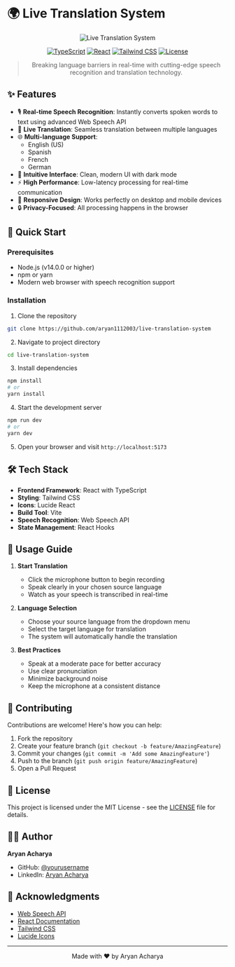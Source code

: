 # 🌍 Live Translation System

<div align="center">

![Live Translation System](https://images.unsplash.com/photo-1509228468518-180dd4864904?auto=format&fit=crop&q=80&w=2000&h=400)

[![TypeScript](https://img.shields.io/badge/TypeScript-007ACC?style=for-the-badge&logo=typescript&logoColor=white)](https://www.typescriptlang.org/)
[![React](https://img.shields.io/badge/React-20232A?style=for-the-badge&logo=react&logoColor=61DAFB)](https://reactjs.org/)
[![Tailwind CSS](https://img.shields.io/badge/Tailwind_CSS-38B2AC?style=for-the-badge&logo=tailwind-css&logoColor=white)](https://tailwindcss.com/)
[![License](https://img.shields.io/badge/License-MIT-blue.svg?style=for-the-badge)](LICENSE)

> Breaking language barriers in real-time with cutting-edge speech recognition and translation technology.



</div>

## ✨ Features

- 🎙️ **Real-time Speech Recognition**: Instantly converts spoken words to text using advanced Web Speech API
- 🔄 **Live Translation**: Seamless translation between multiple languages
- 🌐 **Multi-language Support**:
  - English (US)
  - Spanish
  - French
  - German
- 🎯 **Intuitive Interface**: Clean, modern UI with dark mode
- ⚡ **High Performance**: Low-latency processing for real-time communication
- 📱 **Responsive Design**: Works perfectly on desktop and mobile devices
- 🔒 **Privacy-Focused**: All processing happens in the browser

## 🚀 Quick Start

### Prerequisites

- Node.js (v14.0.0 or higher)
- npm or yarn
- Modern web browser with speech recognition support

### Installation

1. Clone the repository
```bash
git clone https://github.com/aryan1112003/live-translation-system
```

2. Navigate to project directory
```bash
cd live-translation-system
```

3. Install dependencies
```bash
npm install
# or
yarn install
```

4. Start the development server
```bash
npm run dev
# or
yarn dev
```

5. Open your browser and visit `http://localhost:5173`

## 🛠️ Tech Stack

- **Frontend Framework**: React with TypeScript
- **Styling**: Tailwind CSS
- **Icons**: Lucide React
- **Build Tool**: Vite
- **Speech Recognition**: Web Speech API
- **State Management**: React Hooks

## 📖 Usage Guide

1. **Start Translation**
   - Click the microphone button to begin recording
   - Speak clearly in your chosen source language
   - Watch as your speech is transcribed in real-time

2. **Language Selection**
   - Choose your source language from the dropdown menu
   - Select the target language for translation
   - The system will automatically handle the translation

3. **Best Practices**
   - Speak at a moderate pace for better accuracy
   - Use clear pronunciation
   - Minimize background noise
   - Keep the microphone at a consistent distance

## 🤝 Contributing

Contributions are welcome! Here's how you can help:

1. Fork the repository
2. Create your feature branch (`git checkout -b feature/AmazingFeature`)
3. Commit your changes (`git commit -m 'Add some AmazingFeature'`)
4. Push to the branch (`git push origin feature/AmazingFeature`)
5. Open a Pull Request

## 📝 License

This project is licensed under the MIT License - see the [LICENSE](LICENSE) file for details.

## 👨‍💻 Author

**Aryan Acharya**

- GitHub: [@yourusername](https://github.com/aryan1112003)
- LinkedIn: [Aryan Acharya](https://www.linkedin.com/in/aryan-acharya-9b939b316/)

## 🙏 Acknowledgments

- [Web Speech API](https://developer.mozilla.org/en-US/docs/Web/API/Web_Speech_API)
- [React Documentation](https://reactjs.org/docs)
- [Tailwind CSS](https://tailwindcss.com)
- [Lucide Icons](https://lucide.dev)

---

<div align="center">

Made with ❤️ by Aryan Acharya

</div>
